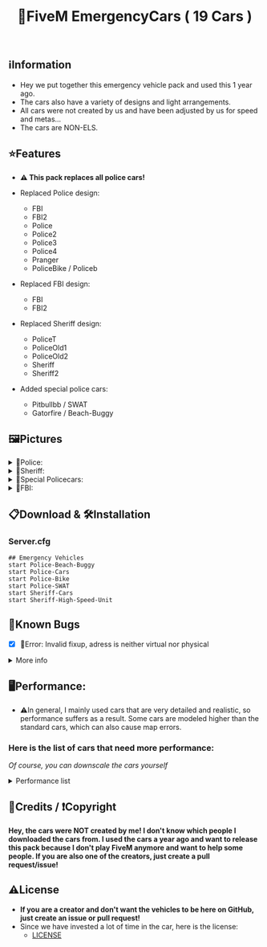 <h1 align="center">🚓FiveM EmergencyCars ( 19 Cars )</h1>
<p align="center">
    <img alt="" src="https://img.shields.io/github/stars/Zerofour04/FiveM-EmergencyCarPack.svg?style=for-the-badge">
    <img alt="" src="https://madewithlove.now.sh/de?heart=true&colorB=%23ec2237&template=for-the-badge">
    <img alt="" src="https://img.shields.io/github/followers/Zerofour04.svg?style=for-the-badge&label=Follow&maxAge=2592000">
</p>

## ℹ️Information
- Hey we put together this emergency vehicle pack and used this 1 year ago.
- The cars also have a variety of designs and light arrangements.
- All cars were not created by us and have been adjusted by us for speed and metas...
- The cars are NON-ELS.

## ⭐Features
- **⚠️ This pack replaces all police cars!**
- Replaced Police design:
  - FBI
  - FBI2
  - Police
  - Police2
  - Police3
  - Police4
  - Pranger
  - PoliceBike / Policeb

- Replaced FBI design:
  - FBI
  - FBI2
    
- Replaced Sheriff design:
  - PoliceT
  - PoliceOld1
  - PoliceOld2 
  - Sheriff
  - Sheriff2

- Added special police cars:
  - Pitbullbb / SWAT
  - Gatorfire / Beach-Buggy


## 🖼️Pictures
<details>
<summary>🚓Police:</summary>

Police: ![police](https://user-images.githubusercontent.com/60815764/185717474-f5a08f63-39fd-4f5c-bc25-3b70ff331d8c.png)

Police2: ![police2](https://user-images.githubusercontent.com/60815764/185717510-101bc9ea-be50-4e05-a093-851542b5a8e8.png)

Police3: ![police3](https://user-images.githubusercontent.com/60815764/185717518-79f21ecc-28b3-47b1-bb21-66873d7fafd9.png)

Police4: ![police4](https://user-images.githubusercontent.com/60815764/185717524-acc6e9e4-4ada-4a76-9e7f-ed4e9b86d93b.png)
</details>

<details>
<summary>🚓Sheriff:</summary>

Sheriff: ![sheriff](https://user-images.githubusercontent.com/60815764/185719239-61c0ce69-b287-415a-8aa2-340a69dec6f5.png)

Sheriff2: ![sheriff2](https://user-images.githubusercontent.com/60815764/185719248-dc4fd8d5-3846-49c8-b651-13b983efb84b.png)

PoliceTransporter: ![policet](https://user-images.githubusercontent.com/60815764/185719281-8366e5fb-eb82-485c-ae4a-229506cf92a0.png)
</details>

<details>
<summary>🚓Special Policecars:</summary>

Gatorfire: ![gatorfire](https://user-images.githubusercontent.com/60815764/185719017-7c7d1425-2b3f-4321-b1f8-6f3f7cea3bbc.png)

PoliceBike: ![policeb](https://user-images.githubusercontent.com/60815764/185719063-ed73dc7c-8edc-4aaa-84d1-6d36c0d8e5dd.png)

PoliceSWAT: ![pitbull](https://user-images.githubusercontent.com/60815764/185719168-2370e9f7-0999-4483-98c1-ccdf2fa7388a.png)

PoliceOld1: ![policeold1](https://user-images.githubusercontent.com/60815764/185719368-3d6a0ade-112f-4647-8b34-6036218a2fbc.png)

PoliceOld2: ![policeold2](https://user-images.githubusercontent.com/60815764/185719373-718de5b2-7e96-4540-8cd2-0292c152fbee.png)

Pranger: ![pranger](https://user-images.githubusercontent.com/60815764/185719472-d5917924-dfdf-4e85-9228-8598a9d6d2bb.png)
</details>

<details>
<summary>🚓FBI:</summary>

FBI: ![fbi](https://user-images.githubusercontent.com/60815764/185718424-391aed18-7103-462c-859e-1f150e62a210.png)

FBI2: ![fbi2](https://user-images.githubusercontent.com/60815764/185718435-056b8f79-ffa0-426d-a9ce-ac84d58ae111.png)
</details>

## 📋Download & 🛠️Installation
### Server.cfg
```
## Emergency Vehicles
start Police-Beach-Buggy
start Police-Cars
start Police-Bike
start Police-SWAT
start Sheriff-Cars
start Sheriff-High-Speed-Unit
```

## 🤖Known Bugs
- [x] 🤖Error: Invalid fixup, adress is neither virtual nor physical
<details>
<summary>More info</summary>

[Issue](https://github.com/Zerofour04/FiveM-EmergencyCarPack/issues/2)
- If you have this error, I found a solution. With the Google Drive link, the error should be fixed, I believe that GIT-LFS is the problem, but I'm not 100% sure.
  - [DownloadLink](https://drive.google.com/drive/folders/1EbIUdesGshgqLI5o5fcYXmEvKFNEWISt?usp=share_link)

![image](https://user-images.githubusercontent.com/60815764/207712888-a5c02f66-4243-429e-a3bb-551f9882b11a.png)
[VirusTotal](https://www.virustotal.com/gui/url/2d7d7016b45eb5e17ee2bb1d993c33b6db911059ce2937829d6aa02ab9e0bf0a?nocache=1)

</details>

## 🖥️Performance:
- ⚠️In general, I mainly used cars that are very detailed and realistic, so performance suffers as a result. Some cars are modeled higher than the standard cars, which can also cause map errors. 
### Here is the list of cars that need more performance:
*Of course, you can downscale the cars yourself*

<details>
<summary>Performance list</summary>

![image](https://user-images.githubusercontent.com/60815764/207721446-5cc89b0d-0d5f-4c4d-b150-b581a5658910.png)
![image](https://user-images.githubusercontent.com/60815764/207720650-1ba6fb37-d6d0-4d15-a0b4-445f917b5ce9.png)
![image](https://user-images.githubusercontent.com/60815764/207720750-229fbb26-5e31-45ad-88dd-6a9463b9c323.png)
![image](https://user-images.githubusercontent.com/60815764/207720781-9725b54f-8e19-4f2a-abd4-bd38bb1c20fd.png)
![image](https://user-images.githubusercontent.com/60815764/207720852-998f2629-8adc-4b8e-b529-9e3070616195.png)
![image](https://user-images.githubusercontent.com/60815764/207720932-8b540bc9-7b6f-4fd5-b2c9-3e5c152c5925.png)
![image](https://user-images.githubusercontent.com/60815764/207720997-d0154790-8322-4652-87c3-3a3b4ac44bb3.png)
![image](https://user-images.githubusercontent.com/60815764/207721114-c4a7a839-da31-45d4-981b-a266a7e7cb08.png)
![image](https://user-images.githubusercontent.com/60815764/207721154-3978e8c8-a132-4d8d-b014-6e79e0ad0155.png)
![image](https://user-images.githubusercontent.com/60815764/207721187-2cc3cb8a-fed4-4d52-bdd3-a69be7a7602b.png)

</details>

## 💌Credits / ❗Copyright
**Hey, the cars were NOT created by me! I don't know which people I downloaded the cars from. I used the cars a year ago and want to release this pack because I don't play FiveM anymore and want to help some people. If you are also one of the creators, just create a pull request/issue!**

## ⚠️License
- **If you are a creator and don't want the vehicles to be here on GitHub, just create an issue or pull request!**
- Since we have invested a lot of time in the car, here is the license:
  - [LICENSE](/LICENSE)

